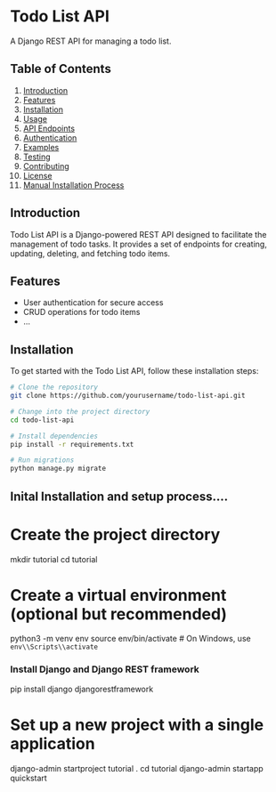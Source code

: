 # Todo List API

A Django REST API for managing a todo list.

## Table of Contents

1. [Introduction](#introduction)
2. [Features](#features)
3. [Installation](#installation)
4. [Usage](#usage)
5. [API Endpoints](#api-endpoints)
6. [Authentication](#authentication)
7. [Examples](#examples)
8. [Testing](#testing)
9. [Contributing](#contributing)
10. [License](#license)
11. [Manual Installation Process](#installation)

## Introduction

Todo List API is a Django-powered REST API designed to facilitate the management of todo tasks. It provides a set of endpoints for creating, updating, deleting, and fetching todo items.

## Features

- User authentication for secure access
- CRUD operations for todo items
- ...

## Installation
To get started with the Todo List API, follow these installation steps:

```bash
# Clone the repository
git clone https://github.com/yourusername/todo-list-api.git

# Change into the project directory
cd todo-list-api

# Install dependencies
pip install -r requirements.txt

# Run migrations
python manage.py migrate
```
## Inital Installation and setup process....
# Create the project directory
mkdir tutorial
cd tutorial

# Create a virtual environment (optional but recommended)
python3 -m venv env
source env/bin/activate  # On Windows, use `env\\Scripts\\activate`

### Install Django and Django REST framework
pip install django djangorestframework

# Set up a new project with a single application
django-admin startproject tutorial .
cd tutorial
django-admin startapp quickstart




